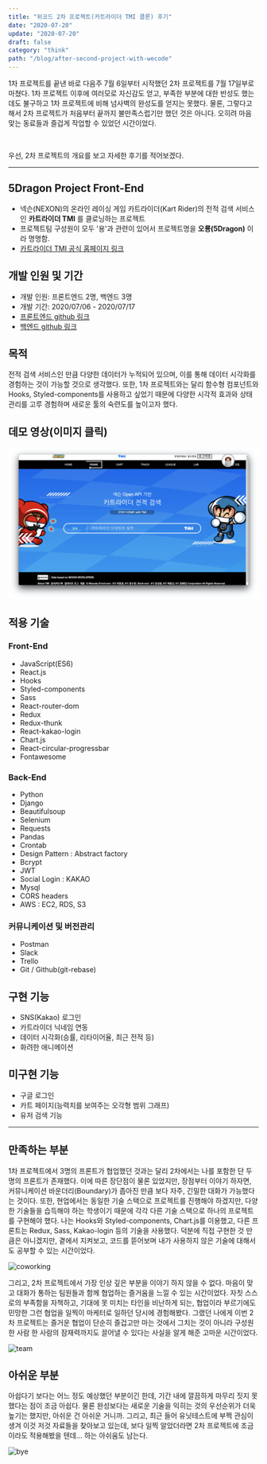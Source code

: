 ```yaml
---
title: "위코드 2차 프로젝트(카트라이더 TMI 클론) 후기"
date: "2020-07-20"
update: "2020-07-20"
draft: false
category: "think"
path: "/blog/after-second-project-with-wecode"
---
```


1차 프로젝트를 끝낸 바로 다음주 7월 6일부터 시작했던 2차 프로젝트를 7월 17일부로 마쳤다. 1차 프로젝트 이후에 여러모로 자신감도 얻고, 부족한 부분에 대한 반성도 했는데도 불구하고 1차 프로젝트에 비해 넘사벽의 완성도를 얻지는 못했다. 물론, 그렇다고 해서 2차 프로젝트가 처음부터 끝까지 불만족스럽기만 했던 것은 아니다. 오히려 마음 맞는 동료들과 즐겁게 작업할 수 있었던 시간이었다.

<br />

우선, 2차 프로젝트의 개요를 보고 자세한 후기를 적어보겠다.

***

## 5Dragon Project Front-End
- 넥슨(NEXON)의 온라인 레이싱 게임 카트라이더(Kart Rider)의 전적 검색 서비스인 **카트라이더 TMI** 를 클로닝하는 프로젝트
- 프로젝트팀 구성원이 모두 '용'과 관련이 있어서 프로젝트명을 **오룡(5Dragon)** 이라 명명함.
- [카트라이더 TMI 공식 홈페이지 링크](https://tmi.nexon.com/kart)

## 개발 인원 및 기간
- 개발 인원: 프론트엔드 2명, 백엔드 3명
- 개발 기간: 2020/07/06 - 2020/07/17
- [프론트엔드 github 링크](https://github.com/codeAmeba/kartrider-tmi-clone)
- [백엔드 github 링크](https://github.com/wecode-bootcamp-korea/9-5dragon-backend)

## 목적
전적 검색 서비스인 만큼 다양한 데이터가 누적되어 있으며, 이를 통해 데이터 시각화를 경험하는 것이 가능할 것으로 생각했다. 또한, 1차 프로젝트와는 달리 함수형 컴포넌트와 Hooks, Styled-components를 사용하고 싶었기 때문에 다양한 시각적 효과와 상태관리를 고루 경험하며 새로운 툴의 숙련도를 높이고자 했다.

## 데모 영상(이미지 클릭)
[![Kart rider tmi](https://github.com/codeAmeba/kartrider-tmi-clone/raw/master/video-thumbnail.png)](https://youtu.be/PbSX27sZF-4)

## 적용 기술
### Front-End
- JavaScript(ES6)
- React.js
- Hooks
- Styled-components
- Sass
- React-router-dom
- Redux
- Redux-thunk
- React-kakao-login
- Chart.js
- React-circular-progressbar
- Fontawesome

### Back-End
- Python
- Django
- Beautifulsoup
- Selenium
- Requests
- Pandas
- Crontab
- Design Pattern : Abstract factory
- Bcrypt
- JWT
- Social Login : KAKAO
- Mysql
- CORS headers
- AWS : EC2, RDS, S3

### 커뮤니케이션 및 버전관리
- Postman
- Slack
- Trello
- Git / Github(git-rebase)

## 구현 기능
- SNS(Kakao) 로그인
- 카트라이더 닉네임 연동
- 데이터 시각화(승률, 리타이어율, 최근 전적 등)
- 화려한 애니메이션

## 미구현 기능
- 구글 로그인
- 카트 페이지(능력치를 보여주는 오각형 범위 그래프)
- 유저 검색 기능

***

## 만족하는 부분
1차 프로젝트에서 3명의 프론트가 협업했던 것과는 달리 2차에서는 나를 포함한 단 두 명의 프론트가 존재했다. 이에 따른 장단점이 물론 있었지만, 장점부터 이야기 하자면, 커뮤니케이션 바운더리(Boundary)가 좁아진 만큼 보다 자주, 긴밀한 대화가 가능했다는 것이다. 또한, 현업에서는 동일한 기술 스택으로 프로젝트를 진행해야 하겠지만, 다양한 기술들을 습득해야 하는 학생이기 때문에 각각 다른 기술 스택으로 하나의 프로젝트를 구현해야 했다. 나는 Hooks와 Styled-components, Chart.js를 이용했고, 다른 프론트는 Redux, Sass, Kakao-login 등의 기술을 사용했다. 덕분에 직접 구현한 것 만큼은 아니겠지만, 곁에서 지켜보고, 코드를 뜯어보며 내가 사용하지 않은 기술에 대해서도 공부할 수 있는 시간이었다.

![coworking](https://images.unsplash.com/photo-1556761175-5973dc0f32e7?ixlib=rb-1.2.1&ixid=eyJhcHBfaWQiOjEyMDd9&auto=format&fit=crop&w=1400&q=60)

그리고, 2차 프로젝트에서 가장 인상 깊은 부분을 이야기 하지 않을 수 없다. 마음이 맞고 대화가 통하는 팀원들과 함께 협업하는 즐거움을 느낄 수 있는 시간이었다. 자칫 스스로의 부족함을 자책하고, 기대에 못 미치는 타인을 비난하게 되는, 협업이라 부르기에도 민망한 그런 협업을 일찍이 마케터로 일하던 당시에 경험해봤다. 그랬던 나에게 이번 2차 프로젝트는 즐거운 협업이 단순히 즐겁고만 마는 것에서 그치는 것이 아니라 구성원 한 사람 한 사람의 잠재력까지도 끌어낼 수 있다는 사실을 알게 해준 고마운 시간이었다.

![team](https://images.unsplash.com/photo-1499540633125-484965b60031?ixlib=rb-1.2.1&ixid=eyJhcHBfaWQiOjEyMDd9&auto=format&fit=crop&w=1400&q=60)

## 아쉬운 부분
아쉽다기 보다는 어느 정도 예상했던 부분이긴 한데, 기간 내에 깔끔하게 마무리 짓지 못 했다는 점이 조금 아쉽다. 물론 완성보다는 새로운 기술을 익히는 것의 우선순위가 더욱 높기는 했지만, 아쉬운 건 아쉬운 거니까. 그리고, 최근 들어 유닛테스트에 부쩍 관심이 생겨 이것 저것 자료들을 찾아보고 있는데, 보다 일찍 알았더라면 2차 프로젝트에 조금이라도 적용해봤을 텐데... 하는 아쉬움도 남는다.

![bye](https://images.unsplash.com/photo-1529268209110-62be1d87fe75?ixlib=rb-1.2.1&ixid=eyJhcHBfaWQiOjEyMDd9&auto=format&fit=crop&w=1400&q=60)